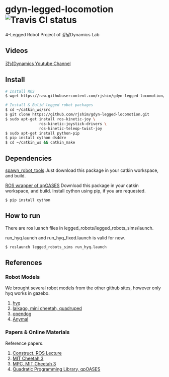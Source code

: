 # gdyn-legged-locomotion ![Travis CI status](https://travis-ci.org/rjshim/gdyn-legged-locomotion.svg?branch=master)
4-Legged Robot Project of 강남Dynamics Lab

## Videos
[강남Dynamics Youtube Channel](https://www.youtube.com/channel/UCZDq0-S-_fNhUzGUlN39hfg?view_as=subscriber)


## Install
  ```bash
  # Install ROS
  $ wget https://raw.githubusercontent.com/rjshim/gdyn-legged-locomotion/master/install_ros_kinetic.sh && chmod 755 ./install_ros_kinetic.sh && bash ./install_ros_kinetic.sh

  # Install & Bulid legged robot packages
  $ cd ~/catkin_ws/src
  $ git clone https://github.com/rjshim/gdyn-legged-locomotion.git
  $ sudo apt-get install ros-kinetic-joy \
                 ros-kinetic-joystick-drivers \
                 ros-kinetic-teleop-twist-joy
  $ sudo apt-get install python-pip
  $ pip install cython ds4drv
  $ cd ~/catkin_ws && catkin_make
  ```

## Dependencies
[spawn_robot_tools](https://bitbucket.org/theconstructcore/spawn_robot_tools/src/master/)
Just download this package in your catkin workspace, and build.

[ROS wrapper of qpOASES](https://github.com/SemRoCo/qpOASES)
Download this package in your catkin workspace, and build.
Install cython using pip, if you are requested.

```bash
$ pip install cython
```
## How to run
There are ros luanch files in legged_robots/legged_robots_sims/launch. 

run_hyq.launch and run_hyq_fixed.launch is valid for now.

```bash
$ roslaunch legged_robots_sims run_hyq.launch
```

## References

### Robot Models
We brought several robot models from the other github sites, however only hyq works in gazebo.

1. [hyq](https://github.com/iit-DLSLab/hyq-description)
2. [laikago, mini cheetah, quadruped](https://github.com/bulletphysics/bullet3/tree/master/examples/pybullet/gym/pybullet_data)
3. [opendog](https://github.com/IanTheEngineer/opendog_robot)
4. [Anymal](https://github.com/leggedrobotics/raisimLib?fbclid=IwAR3bB5PpxuEAAPYyy0g2pWjJZnUjjM8JWR_39wXo_h1kHiNymYhPQieCY0U)

### Papers & Online Materials
Reference papers.

1. [Construct, ROS Lecture](http://www.theconstructsim.com/ros-projects-create-hopper-robot-gazebo-step-step/)
2. [MIT Cheetah 3](https://ieeexplore.ieee.org/document/8593885)
3. [MPC, MIT Cheetah 3](https://www.researchgate.net/publication/330591547_Dynamic_Locomotion_in_the_MIT_Cheetah_3_Through_Convex_Model-Predictive_Control)
4. [Quadratic Programming Library, qpOASES](https://projects.coin-or.org/qpOASES)
